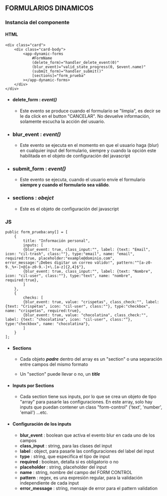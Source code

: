 ## FORMULARIOS DINAMICOS
### Instancia del componente

#### HTML
    <div class="card">
        <div class="card-body">
            <app-dynamic-forms 
                #FormName
                (delete_form)="handler_delete_event(0)" 
                (blur_event)="valid_state_progress(0, $event.name)" 
                (submit_form)="handler_submit()" 
                [sections]="form_prueba"
            ></app-dynamic-forms>
        </div>
    </div>

- #### delete_form : ___event()___
    - Este evento se produce cuando el formulario se "limpia", es decir se le da click en el button "CANCELAR". No devuelve información, solamente escucha la acción del usuario. 

- ### blur_event : ___event()___
    - Este evento se ejecuta en el momento en que el usuario haga (blur) en cualquier input del formulario, siempre y cuando la opción este habilitada en el objeto de configuración del javascript

- ### submit_form : ___event()___
    - Este evento se ejecuta, cuando el usuario envíe el formulario **siempre y cuando el formulario sea válido**.

- ### sections : ___obejct___
    - Este es el objeto de configuración del javascript


### JS

    public form_prueba:any[] = [
        {
            title: "Información personal",
            inputs: [
            {blur_event: true, class_input:"", label: {text: "Email", icon: "cil-trash", class:""}, type:"email", name: "email", required:true, placeholder:"example@dominio.com", error_message:"¡Debes digitar un correo válido!", pattern:"^[a-z0-9._%+-]+@[a-z0-9.-]+\.[a-z]{2,4}$"},
            {blur_event: true, class_input:"", label: {text: "Nombre", icon: "cil-user", class:""}, type:"text", name: "nombre", required:true},
            ]
        },
        {
            checks: [
            {blur_event: true, value: "crispetas", class_check:"", label: {text: "Crispetas", icon: "cil-user", class:""}, type:"checkbox", name: "crispetas", required:true},
            {blur_event: true, value: "chocolatina", class_check:"", label: {text: "chocolatina", icon: "cil-user", class:""}, type:"checkbox", name: "chocolatina"},
            ]
        }
    ];

- #### Sections
    - Cada objeto ___padre___ dentro del array es un "section" o una separación entre campos del mismo formato

    - Un "section" puede llevar o no, un ___title___

- #### Inputs por Sections
    - Cada section tiene sus inputs, por lo que se crea un objeto de tipo "array" para pasarle las configuraciones. En este array, solo hay inputs que puedan contener un class "form-control" ('text', 'number', 'email') ...etc.

- #### Configuración de los inputs
    - **blur_event** : boolean que activa el evento blur en cada uno de los campos
    - **class_input** : string, para las clases del input
    - **label** : object, para pasarle las configuraciones del label del input
    - **type** : string, que especifica el tipo de input
    - **required** : boolean, detalla si es obligatorio o no
    - **placeholder** : string, placeholder del input
    - **name** : string, nombre del campo del FORM CONTROL
    - **pattern** : regex, es una expresión regular, para la validación independiente de cada input
    - **error_message** : string, mensaje de error para el pattern validation
